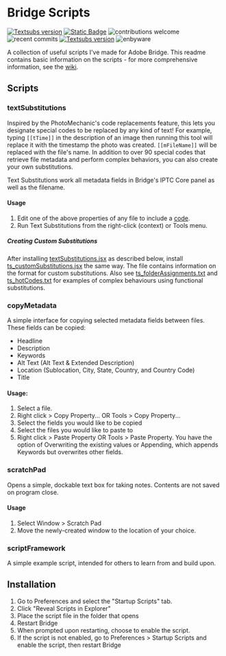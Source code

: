 # Bridge Scripts
[![Textsubs version](https://img.shields.io/badge/text_substitutions-v1.1.0-blue)](https://github.com/9yz/bridge-scripts/releases)
[![Static Badge](https://img.shields.io/badge/wiki!-teal)](https://github.com/9yz/bridge-scripts/wiki)
![contributions welcome](https://img.shields.io/badge/contributions-welcome-brightgreen.svg?style=flat)
![recent commits](https://img.shields.io/github/commit-activity/m/9yz/bridge-scripts)
[![Textsubs version](https://img.shields.io/badge/donations-adobe_exchange-red)](https://exchange.adobe.com/apps/cc/202815/textsubstitutions-code-replacements-in-bridge)
![enbyware](https://pride-badges.pony.workers.dev/static/v1?label=enbyware&labelColor=%23555&stripeWidth=8&stripeColors=FCF434%2CFFFFFF%2C9C59D1%2C2C2C2C)

A collection of useful scripts I've made for Adobe Bridge. This readme contains basic information on the scripts - for more comprehensive information, see the [wiki](https://github.com/9yz/bridge-scripts/wiki).


## Scripts

### textSubstitutions
Inspired by the PhotoMechanic's code replacements feature, this lets you designate special codes to be replaced by any kind of text! For example, typing `[[tTime]]` in the description of an image then running this tool will replace it with the timestamp the photo was created. `[[mFileName]]` will be replaced with the file's name. In addition to over 90 special codes that retrieve file metadata and perform complex behaviors, you can also create your own substitutions.

Text Substitutions work all metadata fields in Bridge's IPTC Core panel as well as the filename.

#### Usage
1. Edit one of the above properties of any file to include a [code](https://github.com/9yz/bridge-scripts/wiki/Built%E2%80%90In-Substitutions).
2. Run Text Substitutions from the right-click (context) or Tools menu.

##### Creating Custom Substitutions
After installing [textSubstitutions.jsx](textSubstitutions.jsx) as described below, install [ts_customSubstitutions.jsx](ts_customSubstitutions.txt) the same way. The file contains information on the format for custom substitutions. Also see [ts_folderAssignments.txt](https://github.com/9yz/bridge-scripts/blob/main/substitutions/ts_folderAssignments.txt) and [ts_hotCodes.txt](https://github.com/9yz/bridge-scripts/blob/main/substitutions/ts_hotCodes.txt) for examples of complex behaviours using functional substitutions.

### copyMetadata
A simple interface for copying selected metadata fields between files. These fields can be copied:
- Headline
- Description
- Keywords
- Alt Text (Alt Text & Extended Description)
- Location (Sublocation, City, State, Country, and Country Code)
- Title
#### Usage:
1. Select a file.
2. Right click > Copy Property... OR Tools > Copy Property...
3. Select the fields you would like to be copied
4. Select the files you would like to paste to
5. Right click > Paste Property OR Tools > Paste Property. You have the option of Overwriting the existing values or Appending, which appends Keywords but overwrites other fields.

### scratchPad
Opens a simple, dockable text box for taking notes. Contents are not saved on program close.

#### Usage
1. Select Window > Scratch Pad
2. Move the newly-created window to the location of your choice.

### scriptFramework
A simple example script, intended for others to learn from and build upon.

## Installation
1. Go to Preferences and select the "Startup Scripts" tab.
2. Click "Reveal Scripts in Explorer"
3. Place the script file in the folder that opens
4. Restart Bridge
5. When prompted upon restarting, choose to enable the script.
6. If the script is not enabled, go to Preferences > Startup Scripts and enable the script, then restart Bridge
